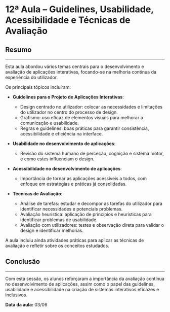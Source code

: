 # 12ª Aula – Guidelines, Usabilidade, Acessibilidade e Técnicas de Avaliação

## Resumo

---

Esta aula abordou vários temas centrais para o desenvolvimento e avaliação de aplicações interativas, focando-se na melhoria contínua da experiência do utilizador.

Os principais tópicos incluíram:

- **Guidelines para o Projeto de Aplicações Interativas**:
  - Design centrado no utilizador: colocar as necessidades e limitações do utilizador no centro do processo de design.
  - Grafismo: uso eficaz de elementos visuais para melhorar a comunicação e usabilidade.
  - Regras e guidelines: boas práticas para garantir consistência, acessibilidade e eficiência na interface.

- **Usabilidade no desenvolvimento de aplicações**:
  - Revisão do sistema humano de perceção, cognição e sistema motor, e como estes influenciam o design.

- **Acessibilidade no desenvolvimento de aplicações**:
  - Importância de tornar as aplicações acessíveis a todos, com enfoque em estratégias e práticas já consolidadas.

- **Técnicas de Avaliação**:
  - Análise de tarefas: estudar e decompor as tarefas do utilizador para identificar necessidades e potenciais problemas.
  - Avaliação heurística: aplicação de princípios e heurísticas para identificar problemas de usabilidade.
  - Avaliação com utilizadores: testes e observação direta para validar o design e identificar melhorias.

A aula incluiu ainda atividades práticas para aplicar as técnicas de avaliação e refletir sobre os conceitos estudados.

## Conclusão

---

Com esta sessão, os alunos reforçaram a importância da avaliação contínua no desenvolvimento de aplicações, assim como o papel das guidelines, usabilidade e acessibilidade na criação de sistemas interativos eficazes e inclusivos.

**Data da aula:** 03/06
